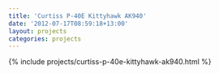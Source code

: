 ```yaml
---
title: 'Curtiss P-40E Kittyhawk AK940'
date: '2012-07-17T08:59:18+13:00'
layout: projects
categories: projects
---
```


{% include projects/curtiss-p-40e-kittyhawk-ak940.html %}
